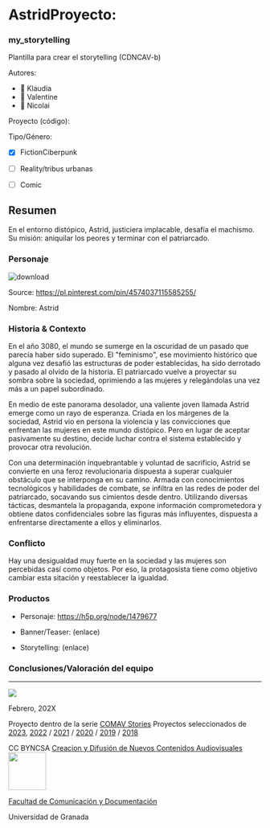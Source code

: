 
# AstridProyecto: 
### my_storytelling
Plantilla para crear el storytelling (CDNCAV-b)

Autores:  
<!---
Se puede añadir enlace a página personal de github o lo que se quiera...(optativo)
-->

- :woman: Klaudia
- :woman: Valentine
- :man: Nicolai


Proyecto (código): 

Tipo/Género:  
- [x] FictionCiberpunk  
- [ ] Reality/tribus urbanas  
- [ ] Comic



## Resumen
En el entorno distópico, Astrid, justiciera implacable, desafía el machismo. Su misión: aniquilar los peores y terminar con el patriarcado.


### Personaje

![download](https://github.com/klaudiapiszczek/Astridproyecto/assets/163114049/5ef6cd08-d6bc-454e-a709-0e1be18b898e)

Source: https://pl.pinterest.com/pin/4574037115585255/

Nombre: 
Astrid

### Historia & Contexto
En el año 3080, el mundo se sumerge en la oscuridad de un pasado que parecía haber sido superado. El "feminismo", ese movimiento histórico que alguna vez desafió las estructuras de poder establecidas, ha sido derrotado y pasado al olvido de la historia. El patriarcado vuelve a proyectar su sombra sobre la sociedad, oprimiendo a las mujeres y relegándolas una vez más a un papel subordinado.

En medio de este panorama desolador, una valiente joven llamada Astrid emerge como un rayo de esperanza. Criada en los márgenes de la sociedad, Astrid vio en persona la violencia y las convicciones que enfrentan las mujeres en este mundo distópico. Pero en lugar de aceptar pasivamente su destino, decide luchar contra el sistema establecido y provocar otra revolución.

Con una determinación inquebrantable y voluntad de sacrificio, Astrid se convierte en una feroz revolucionaria dispuesta a superar cualquier obstáculo que se interponga en su camino. Armada con conocimientos tecnológicos y habilidades de combate, se infiltra en las redes de poder del patriarcado, socavando sus cimientos desde dentro. Utilizando diversas tácticas, desmantela la propaganda, expone información comprometedora y obtiene datos confidenciales sobre las figuras más influyentes, dispuesta a enfrentarse directamente a ellos y eliminarlos.

### Conflicto 
Hay una desigualdad muy fuerte en la sociedad y las mujeres son percebidas casí como objetos. Por eso, la protagosista tiene como objetivo cambiar esta sitación y reestablecer la igualdad.


### Productos

- Personaje: https://h5p.org/node/1479677 


- Banner/Teaser:  (enlace) 


- Storytelling: (enlace) 




### Conclusiones/Valoración del equipo

------
![](https://upload.wikimedia.org/wikipedia/commons/thumb/6/62/CC-BY-SA-Andere_Wikis_%28v%29.svg/200px-CC-BY-SA-Andere_Wikis_%28v%29.svg.png)




<!---
Lista completa de emojis de markDown - https://gist.github.com/rxaviers/7360908) 
-->



Febrero, 202X

Proyecto dentro de la serie [COMAV Stories](https://github.com/mgea/storytelling/blob/master/What_is_a_digital_storytelling.md) 
Proyectos seleccionados de [2023](https://github.com/mgea/storytelling/tree/master/2023), [2022](https://github.com/mgea/storytelling/blob/master/2022/readme.md) / [2021](https://github.com/mgea/storytelling/blob/master/2021/readme.md) / [2020](https://github.com/mgea/storytelling/blob/master/2020/readme.md)  / 
[2019](https://github.com/mgea/storytelling/blob/master/2019/readme.md) / [2018](https://github.com/mgea/storytelling/blob/master/2018/readme.md) 

CC BYNCSA  [Creacion y Difusión de Nuevos Contenidos Audiovisuales](http://utopolis.ugr.es/medialab)
<img src="https://mirrors.creativecommons.org/presskit/buttons/88x31/png/by-nc-sa.png"  width="75" > 

[Facultad de Comunicación y Documentación](http://fcd.ugr.es)

Universidad de Granada
